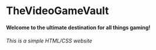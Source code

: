 # TheVideoGameVault

#### Welcome to the ultimate destination for all things gaming!

###### This is a simple HTML/CSS website
